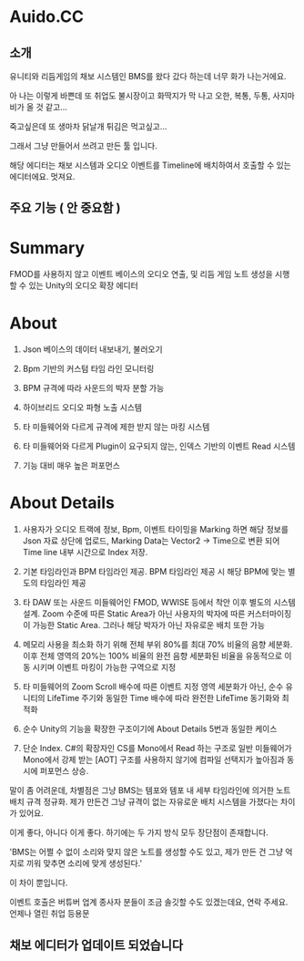 # Auido.CC 

## 소개
유니티와 리듬게임의 채보 시스템인 BMS를 왔다 갔다 하는데 너무 화가 나는거에요. 

아 나는 이렇게 바쁜데 또 취업도 불시장이고 화딱지가 막 나고 오한, 복통, 두통, 사지마비가 올 것 같고...

죽고싶은데 또 생마차 닭날개 튀김은 먹고싶고... 

그래서 그냥 만들어서 쓰려고 만든 툴 입니다. 

해당 에디터는 채보 시스템과 오디오 이벤트를 Timeline에 배치하여서 호출할 수 있는 에디터에요. 멋져요.  


## 주요 기능 ( 안 중요함 )


# Summary

FMOD를 사용하지 않고 이벤트 베이스의 오디오 연출, 및 리듬 게임 노트 생성을 시행할 수 있는 
Unity의 오디오 확장 에디터

# About

1. Json 베이스의 데이터 내보내기, 불러오기

2. Bpm 기반의 커스텀 타임 라인 모니터링 

3. BPM 규격에 따라 사운드의 박자 분할 가능 

4. 하이브리드 오디오 파형 노출 시스템 

5. 타 미들웨어와 다르게 규격에 제한 받지 않는 마킹 시스템

6. 타 미들웨어와 다르게 Plugin이 요구되지 않는, 인덱스 기반의 이벤트 Read 시스템

7. 기능 대비 매우 높은 퍼포먼스

# About Details

1. 사용자가 오디오 트랙에 정보, Bpm, 이벤트 타이밍을 Marking 하면 해당 정보를 Json 자료 상단에 업로드, Marking Data는 Vector2 → Time으로 변환 되어 Time line 내부 시간으로 Index 저장.

2. 기본 타임라인과 BPM 타임라인 제공. BPM 타임라인 제공 시 해당 BPM에 맞는 별도의 타임라인 제공

3. 타 DAW 또는 사운드 미들웨어인 FMOD, WWISE 등에서 착안 이후 별도의 시스템 설계. 
Zoom 수준에 따른 Static Area가 아닌 사용자의 박자에 따른 커스터마이징이 가능한 Static Area.
그러나 해당 박자가 아닌 자유로운 배치 또한 가능

4. 메모리 사용을 최소화 하기 위해 전체 부위 80%를 최대 70% 비율의 음향 세분화. 
이후 전체 영역의 20%는 100% 비율의 완전 음향 세분화된 비율을 유동적으로 이동 시키며 
이벤트 마킹이 가능한 구역으로 지정

5. 타 미들웨어의 Zoom Scroll 배수에 따른 이벤트 지정 영역 세분화가 아닌, 
순수 유니티의 LifeTime 주기와 동일한 Time 배수에 따라 완전한 LifeTime 동기화와 최적화

6. 순수 Unity의 기능을 확장한 구조이기에 About Details 5번과 동일한 케이스

7. 단순 Index. C#의 확장자인 CS를 Mono에서 Read 하는 구조로 일반 미들웨어가 Mono에서 
강제 받는 [AOT] 구조를 사용하지 않기에 컴파일 선택지가 높아짐과 동시에 퍼포먼스 상승.

말이 좀 어려운데, 차별점은 그냥 BMS는 템포와 템포 내 세부 타임라인에 의거한 노트 배치 규격 정규화. 제가 만든건 그냥 규격이 없는 자유로운 배치 시스템을 가졌다는 차이가 있어요.   

이게 좋다, 아니다 이게 좋다. 하기에는 두 가지 방식 모두 장단점이 존재합니다. 

'BMS는 어쩔 수 없이 소리와 맞지 않은 노트를 생성할 수도 있고, 제가 만든 건 그냥 억지로 끼워 맞추면 소리에 맞게 생성된다.' 

이 차이 뿐입니다. 

이벤트 호출은 버튜버 업계 종사자 분들이 조금 솔깃할 수도 있겠는데요, 연락 주세요. 언제나 열린 취업 등용문  

## 채보 에디터가 업데이트 되었습니다
